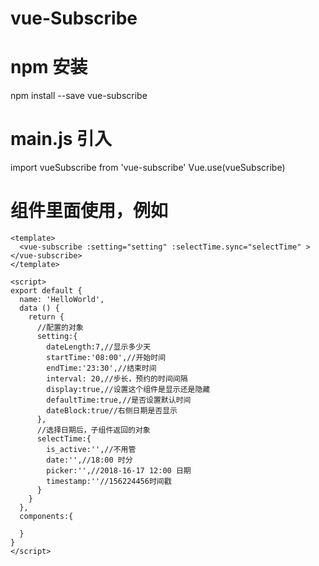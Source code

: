 # vue-Subscribe

# npm 安装
npm install --save vue-subscribe

# main.js 引入
import vueSubscribe from 'vue-subscribe'
Vue.use(vueSubscribe)

# 组件里面使用，例如
```
<template>
  <vue-subscribe :setting="setting" :selectTime.sync="selectTime" ></vue-subscribe>
</template>

<script>
export default {
  name: 'HelloWorld',
  data () {
    return {
      //配置的对象
      setting:{
        dateLength:7,//显示多少天
        startTime:'08:00',//开始时间
        endTime:'23:30',//结束时间
        interval: 20,//步长，预约的时间间隔
        display:true,//设置这个组件是显示还是隐藏
        defaultTime:true,//是否设置默认时间
        dateBlock:true//右侧日期是否显示
      },
      //选择日期后，子组件返回的对象
      selectTime:{
        is_active:'',//不用管
        date:'',//18:00 时分
        picker:'',//2018-16-17 12:00 日期
        timestamp:''//156224456时间戳
      }
    }
  },
  components:{

  }
}
</script>
```

